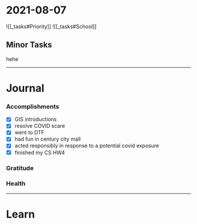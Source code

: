 # 2021-08-07

![[_tasks#Priority]]
![[_tasks#School]]

## Minor Tasks
hehe

---
# Journal

### Accomplishments 
- [x] GIS introductions
- [x] resolve COVID scare
- [x] went to DTF
- [x] had fun in century city mall
- [x] acted responsibly in response to a potential covid exposure
- [x] finished my CS HW4
### Gratitude

### Health

---

# Learn